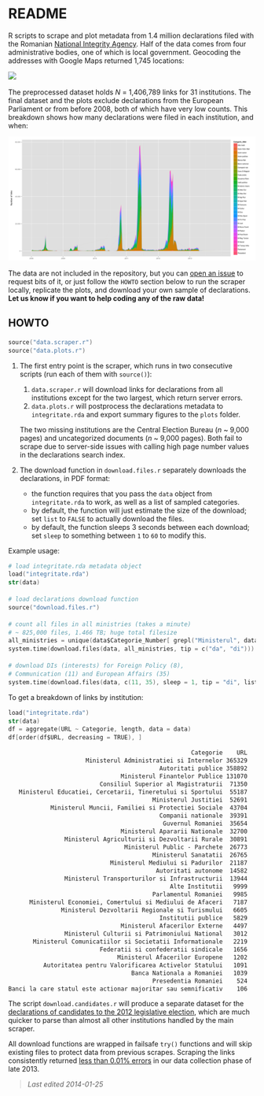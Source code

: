 # README

R scripts to scrape and plot metadata from 1.4 million declarations filed with the Romanian [National Integrity Agency](http://integritate.eu/). Half of the data comes from four administrative bodies, one of which is local government. Geocoding the addresses with Google Maps returned 1,745 locations:

![](plots/fig9_geo.png)

The preprocessed dataset holds _N_ = 1,406,789 links for 31 institutions. The final dataset and the plots exclude declarations from the European Parliament or from before 2008, both of which have very low counts. This breakdown shows how many declarations were filed in each institution, and when:

![](plots/fig4_week.png)

The data are not included in the repository, but you can [open an issue](issues) to request bits of it, or just follow the `HOWTO` section below to run the scraper locally, replicate the plots, and download your own sample of declarations. __Let us know if you want to help coding any of the raw data!__

## HOWTO

```S
source("data.scraper.r")
source("data.plots.r")
```

1. The first entry point is the scraper, which runs in two consecutive scripts (run each of them with `source()`):

	1. `data.scraper.r` will download links for declarations from all institutions except for the two largest, which return server errors.
	2. `data.plots.r` will postprocess the declarations metadata to `integritate.rda` and export summary figures to the `plots` folder.

	The two missing institutions are the Central Election Bureau (_n_ ~ 9,000 pages) and uncategorized documents (_n_ ~ 9,000 pages). Both fail to scrape due to server-side issues with calling high page number values in the declarations search index.

2. The download function in `download.files.r` separately downloads the declarations, in PDF format:

	* the function requires that you pass the `data` object from `integritate.rda` to work, as well as a list of sampled categories.
	* by default, the function will just estimate the size of the download; set `list` to `FALSE` to actually download the files.
	* by default, the function sleeps 3 seconds between each download; set `sleep` to something between `1` to `60` to modify this.

Example usage:

```S
# load integritate.rda metadata object
load("integritate.rda")
str(data)

# load declarations download function
source("download.files.r")

# count all files in all ministries (takes a minute)
# ~ 825,000 files, 1.466 TB; huge total filesize
all_ministries = unique(data$Categorie_Number[ grepl("Ministerul", data$Categorie)])
system.time(download.files(data, all_ministries, tip = c("da", "di")))

# download DIs (interests) for Foreign Policy (8), 
# Communication (11) and European Affairs (35)
system.time(download.files(data, c(11, 35), sleep = 1, tip = "di", list = FALSE))
```

To get a breakdown of links by institution:

```S
load("integritate.rda")
str(data)
df = aggregate(URL ~ Categorie, length, data = data)
df[order(df$URL, decreasing = TRUE), ]
```

                                                        Categorie    URL
                          Ministerul Administratiei si Internelor 365329
                                               Autoritati publice 358892
                                    Ministerul Finantelor Publice 131070
                              Consiliul Superior al Magistraturii  71350
       Ministerul Educatiei, Cercetarii, Tineretului si Sportului  55187
                                             Ministerul Justitiei  52691
                Ministerul Muncii, Familiei si Protectiei Sociale  43704
                                               Companii nationale  39391
                                                Guvernul Romaniei  35654
                                    Ministerul Apararii Nationale  32700
                    Ministerul Agriculturii si Dezvoltarii Rurale  30891
                                     Ministerul Public - Parchete  26773
                                             Ministerul Sanatatii  26765
                                 Ministerul Mediului si Padurilor  21187
                                              Autoritati autonome  14582
                    Ministerul Transporturilor si Infrastructurii  13944
                                                  Alte Institutii   9999
                                             Parlamentul Romaniei   9985
          Ministerul Economiei, Comertului si Mediului de Afaceri   7187
                   Ministerul Dezvoltarii Regionale si Turismului   6605
                                               Institutii publice   5829
                                    Ministerul Afacerilor Externe   4497
                    Ministerul Culturii si Patrimoniului National   3012
           Ministerul Comunicatiilor si Societatii Informationale   2219
                              Federatii si confederatii sindicale   1656
                                   Ministerul Afacerilor Europene   1202
              Autoritatea pentru Valorificarea Activelor Statului   1091
                                       Banca Nationala a Romaniei   1039
                                             Presedentia Romaniei    524
    Banci la care statul este actionar majoritar sau semnificativ    106

The script `download.candidates.r` will produce a separate dataset for the [declarations of candidates to the 2012 legislative election](http://declaratii.integritate.eu/home/navigare/alegeri-2012.aspx), which are much quicker to parse than almost all other institutions handled by the main scraper.

All download functions are wrapped in failsafe `try()` functions and will skip existing files to protect data from previous scrapes. Scraping the links consistently returned [less than 0.01% errors](https://gist.github.com/briatte/8623901) in our data collection phase of late 2013.

> _Last edited 2014-01-25_
